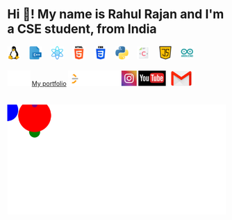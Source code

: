 
<span align="center"><h1>Hi 👋! My name is Rahul Rajan and I'm a CSE student, from India</h1></span>

###


###


###

<div align="left">
 
  <img src="/img/linux.png" height="30" alt="linux"  />
  <img width="12" />
  <img src="/img/file.png" height="30" alt="c++ logo"  />
  <img width="12" />
  <img src="/img/atom.png" height="30" alt="react logo"  />
  <img width="12" />
  <img src="/img/html-5.png" height="30" alt="html5 logo"  />
  <img width="12" />
  <img src="/img/css-3.png" height="30" alt="css3 logo"  />
  <img width="12" />
  <img src="/img/python.png" height="30" alt="python logo"  />
  <img width="12" />
  <img src="/img/c-.png" height="30" alt="c logo"  />
    <img width="12" />
  <img src="/img/java-script.png" height="30" alt="javascript logo"  />
     <img width="12" />
  <img src="/img/Arduino.png" height="30" alt="Arduino logo"  />
</div>

###

<div align="left">
    
  <a href="https://www.linkedin.com/in/rahulrajancc/"><img src="/img/LinkedIn.svg" height="35" alt="Linkedin logo"  /></a>
  <a href="rahulrajancc.github.io/portfolio-/"> My portfolio</a>
 <a href="https://leetcode.com/u/rahulr123/"><img src="/img/LeetCode_Logo_2.png" height="35" alt="Leetcode logo"  /></a>
    <a href="https://www.instagram.com/rahulrajanccc/"><img src="/img/instagram.webp" height="35" alt="instagram logo"  /></a>
    <a href="https://www.youtube.com/@EoTechBoy"><img src="/img/youtube.jpg" height="35" alt="youtube logo"  /></a>
    <a href="rahulrajancc@gmail.com"><img src="/img/gmail.jpeg" height="35" alt="gmail logo"  /></a>
    
  </div>

###

<br clear="both">

<img src="./snake.svg" alt="Snake animation" />


###
